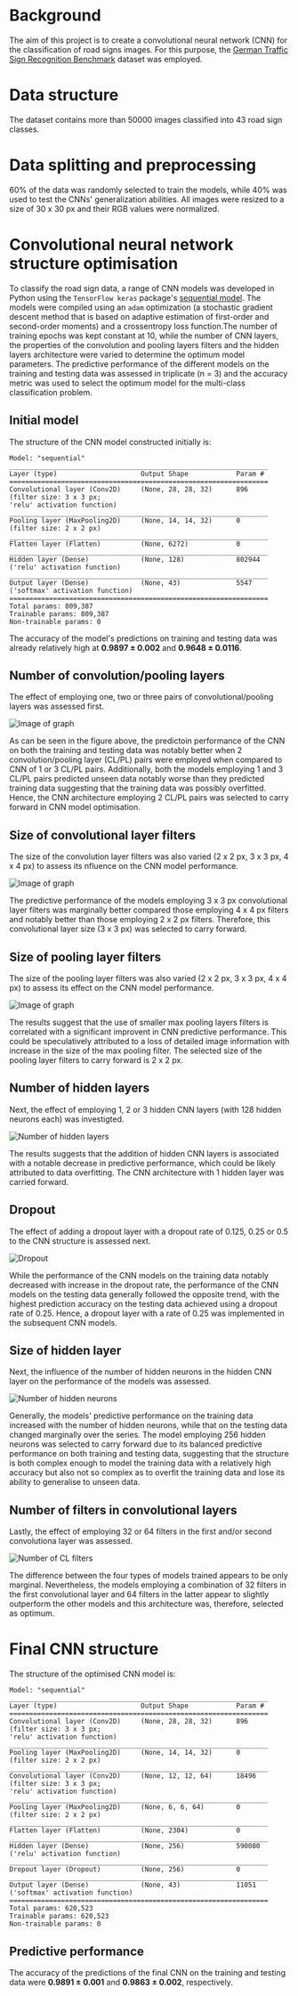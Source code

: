 # Background

The aim of this project is to create a convolutional neural network (CNN) for the classification of road signs images. For this purpose, the [German Traffic Sign Recognition Benchmark](http://benchmark.ini.rub.de/?section=gtsrb&subsection=news) dataset was employed.

# Data structure
The dataset contains more than 50000 images classified into 43 road sign classes. 

# Data splitting and preprocessing
60% of the data was randomly selected to train the models, while 40% was used to test the CNNs' generalization abilities. All images were resized to a size of 30 x 30 px and their RGB values were normalized.

# Convolutional neural network structure optimisation
To classify the road sign data, a range of CNN models was developed in Python using the `TensorFlow keras` package's [sequential model](https://www.tensorflow.org/guide/keras/sequential_model). The models were compiled using an `adam` optimization (a stochastic gradient descent method that is based on adaptive estimation of first-order and second-order moments) and a  crossentropy loss function.The number of training epochs was kept constant at 10, while the number of CNN layers, the properties of the convolution and pooling layers filters and the hidden layers architecture were varied to determine the optimum model parameters. 
The predictive performance of the different models on the training and testing data was assessed in triplicate (n = 3) and the accuracy metric was used to select the optimum model for the multi-class classification problem.

## Initial model

The structure of the CNN model constructed initially is:
```
Model: "sequential"
_________________________________________________________________
Layer (type)                     Output Shape            Param #
=================================================================
Convolutional layer (Conv2D)     (None, 28, 28, 32)      896
(filter size: 3 x 3 px;
'relu' activation function)
_________________________________________________________________
Pooling layer (MaxPooling2D)     (None, 14, 14, 32)      0
(filter size: 2 x 2 px)
_________________________________________________________________
Flatten layer (Flatten)          (None, 6272)            0
_________________________________________________________________
Hidden layer (Dense)             (None, 128)             802944
('relu' activation function)
_________________________________________________________________
Output layer (Dense)             (None, 43)              5547
('softmax' activation function)
=================================================================
Total params: 809,387
Trainable params: 809,387
Non-trainable params: 0
```

The accuracy of the model's predictions on training and testing data was already relatively high at **0.9897 ± 0.002** and **0.9648 ± 0.0116**.

## Number of convolution/pooling layers 
The effect of employing one, two or three pairs of convolutional/pooling layers was assessed first. 

![Image of graph](https://github.com/SimonaKolarova/CS50-s-Introduction-to-Artificial-Intelligence-with-Python/blob/master/Traffic/Plots/Number%20of%20CL-PL%20pairs.png?raw=true)

As can be seen in the figure above, the predictoin performance of the CNN on both the training and testing data was notably better when 2 convolution/pooling layer (CL/PL) pairs were employed when compared to CNN of 1 or 3 CL/PL pairs. Additionally, both the models employing 1 and 3 CL/PL pairs predicted unseen data notably worse than they predicted training data suggesting that the training data was possibly overfitted. Hence, the CNN architecture employing 2 CL/PL pairs was selected to carry forward in CNN model optimisation.

## Size of convolutional layer filters

The size of the convolution layer filters was also varied (2 x 2 px, 3 x 3 px, 4 x 4 px) to assess its nfluence on the CNN model performance. 

![Image of graph](https://github.com/SimonaKolarova/CS50-s-Introduction-to-Artificial-Intelligence-with-Python/blob/master/Traffic/Plots/Size%20of%20CL%20filters.png?raw=true)

The predictive performance of the models employing 3 x 3 px convolutional layer filters was marginally better compared those employing 4 x 4 px filters and notably better than those employing 2 x 2 px filters. Therefore, this convolutional layer size (3 x 3 px) was selected to carry forward.

## Size of pooling layer filters
The size of the pooling layer filters was also varied (2 x 2 px, 3 x 3 px, 4 x 4 px) to assess its effect on the CNN model performance. 

![Image of graph](https://github.com/SimonaKolarova/CS50-s-Introduction-to-Artificial-Intelligence-with-Python/blob/master/Traffic/Plots/Size%20of%20PL%20filters.png?raw=true)


The results suggest that the use of smaller max pooling layers filters is correlated with a significant improvent in CNN predictive performance. This could be speculatively attributed to a loss of detailed image information with increase in the size of the max pooling filter. The selected size of the pooling layer filters to carry forward is 2 x 2 px.

## Number of hidden layers 
Next, the effect of employing 1, 2 or 3 hidden CNN layers (with 128 hidden neurons each) was investigted. 

![Number of hidden layers](https://github.com/SimonaKolarova/CS50-s-Introduction-to-Artificial-Intelligence-with-Python/blob/master/Traffic/Plots/Number%20of%20hidden%20layers.png?raw=true)

The results suggests that the addition of hidden CNN layers is associated with a notable decrease in predictive performance, which could be likely attributed to data overfitting. The CNN architecture with 1 hidden layer was carried forward.

## Dropout
The effect of adding a dropout layer with a dropout rate of 0.125, 0.25 or 0.5 to the CNN structure is assessed next.

![Dropout](https://github.com/SimonaKolarova/CS50-s-Introduction-to-Artificial-Intelligence-with-Python/blob/master/Traffic/Plots/Dropout.png?raw=true)

While the performance of the CNN models on the training data notably decreased with increase in the dropout rate, the performance of the CNN models on the testing data generally followed the opposite trend, with the highest prediction accuracy on the testing data achieved using a dropout rate of 0.25. Hence, a dropout layer with a rate of 0.25 was implemented in the subsequent CNN models.

## Size of hidden layer
Next, the influence of the number of hidden neurons in the hidden CNN layer on the performance of the models was assessed. 

![Number of hidden neurons](https://github.com/SimonaKolarova/CS50-s-Introduction-to-Artificial-Intelligence-with-Python/blob/master/Traffic/Plots/Number%20of%20hidden%20neurons.png?raw=true)

Generally, the models' predictive performance on the training data increased with the number of hidden neurons, while that on the testing data changed marginally over the series. The model employing 256 hidden neurons was selected to carry forward due to its balanced predictive performance on both training and testing data, suggesting that the structure is both complex enough to model the training data with a relatively high accuracy but also not so complex as to overfit the training data and lose its ability to generalise to unseen data.

## Number of filters in convolutional layers
Lastly, the effect of employing 32 or 64 filters in the first and/or second convolutiona layer was assessed.

![Number of CL filters](https://github.com/SimonaKolarova/CS50-s-Introduction-to-Artificial-Intelligence-with-Python/blob/master/Traffic/Plots/Number%20of%20CL%20filters.png?raw=true)

The difference between the four types of models trained appears to be only marginal. Nevertheless, the models employing a combination of 32 filters in the first convolutional layer and 64 filters in the latter appear to slightly outperform the other models and this architecture was, therefore, selected as optimum.


# Final CNN structure

The structure of the optimised CNN model is:

```
Model: "sequential"
_________________________________________________________________
Layer (type)                     Output Shape            Param #
=================================================================
Convolutional layer (Conv2D)     (None, 28, 28, 32)      896
(filter size: 3 x 3 px;
'relu' activation function)   
_________________________________________________________________
Pooling layer (MaxPooling2D)     (None, 14, 14, 32)      0
(filter size: 2 x 2 px)
_________________________________________________________________
Convolutional layer (Conv2D)     (None, 12, 12, 64)      18496
(filter size: 3 x 3 px;
'relu' activation function)
_________________________________________________________________
Pooling layer (MaxPooling2D)     (None, 6, 6, 64)        0
(filter size: 2 x 2 px)
_________________________________________________________________
Flatten layer (Flatten)          (None, 2304)            0
_________________________________________________________________
Hidden layer (Dense)             (None, 256)             590080
('relu' activation function)
_________________________________________________________________
Dropout layer (Dropout)          (None, 256)             0
_________________________________________________________________
Output layer (Dense)             (None, 43)              11051
('softmax' activation function)
=================================================================
Total params: 620,523
Trainable params: 620,523
Non-trainable params: 0
```

## Predictive performance

The accuracy of the predictions of the final CNN on the training and testing data were **0.9891 ± 0.001** and **0.9863 ± 0.002**, respectively. 